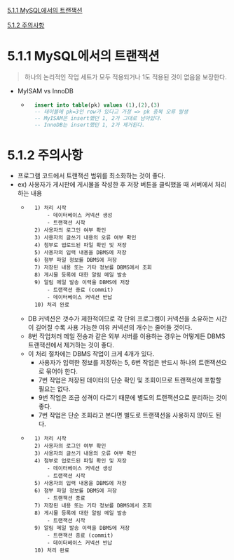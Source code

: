 [5.1.1 MySQL에서의 트랜잭션](#511-mysql에서의-트랜잭션)

[5.1.2 주의사항](#512-주의사항)

# 5.1.1 MySQL에서의 트랜잭션
> 하나의 논리적인 작업 세트가 모두 적용되거나 1도 적용된 것이 없음을 보장한다.
- MyISAM vs InnoDB
    - ```sql
        insert into table(pk) values (1),(2),(3)
        -- 테이블에 pk=3인 row가 있다고 가정 => pk 중복 오류 발생
        -- MyISAM은 insert했던 1, 2가 그대로 남아있다.
        -- InnoDB는 insert했던 1, 2가 제거된다.
        ```

# 5.1.2 주의사항
- 프로그램 코드에서 트랜잭션 범위를 최소화하는 것이 좋다.
- ex) 사용자가 게시판에 게시물을 작성한 후 저장 버튼을 클릭했을 때 서버에서 처리하는 내용
    - ```
        1) 처리 시작
            - 데이터베이스 커넥션 생성
            - 트랜잭션 시작
        2) 사용자의 로그인 여부 확인
        3) 사용자의 글쓰기 내용의 오류 여부 확인
        4) 첨부로 업로드된 파일 확인 및 저장
        5) 사용자의 입력 내용을 DBMS에 저장
        6) 첨부 파일 정보를 DBMS에 저장
        7) 저장된 내용 또는 기타 정보를 DBMS에서 조회
        8) 게시물 등록에 대한 알림 메일 발송
        9) 알림 메일 발송 이력을 DBMS에 저장
            - 트랜잭션 종료 (commit)
            - 데이터베이스 커넥션 반납
        10) 처리 완료
        ```
    - DB 커넥션은 갯수가 제한적이므로 각 단위 프로그램이 커넥션을 소유하는 시간이 길어질 수록 사용 가능한 여유 커넥션의 개수는 줄어들 것이다.
    - 8번 작업처러 메일 전송과 같은 외부 서버를 이용하는 경우는 어떻게든 DBMS 트랜잭션에서 제거하는 것이 좋다.
    - 이 처리 절차에는 DBMS 작업이 크게 4개가 있다.
        - 사용자가 입력한 정보를 저장하는 5, 6번 작업은 반드시 하나의 트랜잭션으로 묶어야 한다.
        - 7번 작업은 저장된 데이터의 단순 확인 및 조회이므로 트랜잭션에 포함할 필요는 없다.
        - 9번 작업은 조금 성격이 다르기 때문에 별도의 트랜잭션으로 분리하는 것이 좋다.
        - 7번 작업은 단순 조회라고 본다면 별도로 트랜잭션을 사용하지 않아도 된다.
    - ```
        1) 처리 시작
        2) 사용자의 로그인 여부 확인
        3) 사용자의 글쓰기 내용의 오류 여부 확인
        4) 첨부로 업로드된 파일 확인 및 저장
            - 데이터베이스 커넥션 생성
            - 트랜잭션 시작
        5) 사용자의 입력 내용을 DBMS에 저장
        6) 첨부 파일 정보를 DBMS에 저장
            - 트랜잭션 종료
        7) 저장된 내용 또는 기타 정보를 DBMS에서 조회
        8) 게시물 등록에 대한 알림 메일 발송
            - 트랜잭션 시작
        9) 알림 메일 발송 이력을 DBMS에 저장
            - 트랜잭션 종료 (commit)
            - 데이터베이스 커넥션 반납
        10) 처리 완료
        ```
